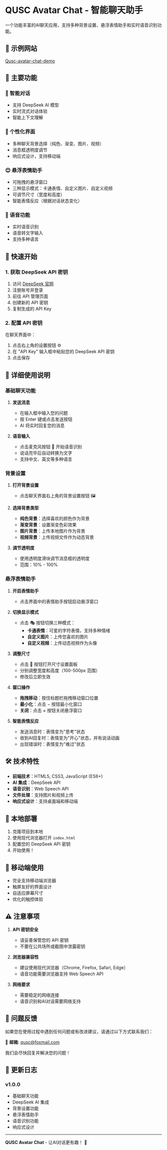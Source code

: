 # QUSC Avatar Chat - 智能聊天助手

一个功能丰富的AI聊天应用，支持多种背景设置、悬浮表情助手和实时语音识别功能。

## 💬 示例网站

[Qusc-avatar-chat-demo](https://qusc-chat-1tawnnmn.edgeone.app/)

## 🌟 主要功能

### 💬 智能对话
- 支持 DeepSeek AI 模型
- 实时流式对话体验
- 智能上下文理解

### 🎨 个性化界面
- 多种聊天背景选择（纯色、渐变、图片、视频）
- 消息框透明度调节
- 响应式设计，支持移动端

### 😊 悬浮表情助手
- 可拖拽的悬浮窗口
- 三种显示模式：卡通表情、自定义图片、自定义视频
- 可调节尺寸（宽度和高度）
- 智能表情反应（根据对话状态变化）

### 🎤 语音功能
- 实时语音识别
- 语音转文字输入
- 支持多种语言

## 🚀 快速开始

### 1. 获取 DeepSeek API 密钥

1. 访问 [DeepSeek 官网](https://platform.deepseek.com/)
2. 注册账号并登录
3. 前往 API 管理页面
4. 创建新的 API 密钥
5. 复制生成的 API Key

### 2. 配置 API 密钥

在聊天界面中：
1. 点击右上角的设置按钮 ⚙️
2. 在 "API Key" 输入框中粘贴您的 DeepSeek API 密钥
3. 点击保存

## 📖 详细使用说明

### 基础聊天功能

1. **发送消息**
   - 在输入框中输入您的问题
   - 按 Enter 键或点击发送按钮
   - AI 将实时回复您的消息

2. **语音输入**
   - 点击麦克风按钮 🎤 开始语音识别
   - 说话完毕后自动转换为文字
   - 支持中文、英文等多种语言

### 背景设置

1. **打开背景设置**
   - 点击聊天界面右上角的背景设置按钮 🖼️

2. **选择背景类型**
   - **纯色背景**：选择喜欢的颜色作为背景
   - **渐变背景**：设置渐变色彩效果
   - **图片背景**：上传本地图片作为背景
   - **视频背景**：上传视频文件作为动态背景

3. **调节透明度**
   - 使用透明度滑块调节消息框的透明度
   - 范围：10% - 100%

### 悬浮表情助手

1. **开启表情助手**
   - 点击界面中的表情助手按钮启动悬浮窗口

2. **切换显示模式**
   - 点击 🎭 按钮切换三种模式：
     - **卡通表情**：可爱的字符表情，支持多种情绪
     - **自定义图片**：上传您喜欢的图片
     - **自定义视频**：上传动态视频作为头像

3. **调整尺寸**
   - 点击 📏 按钮打开尺寸设置面板
   - 分别调整宽度和高度（100-500px 范围）
   - 修改后立即生效

4. **窗口操作**
   - **拖拽移动**：按住标题栏拖拽移动窗口位置
   - **最小化**：点击 − 按钮最小化窗口
   - **关闭**：点击 × 按钮关闭悬浮窗口

5. **智能表情反应**
   - 发送消息时：表情变为"思考"状态
   - 收到AI回复时：表情变为"开心"状态，并有说话动画
   - 出现错误时：表情变为"难过"状态

## 🛠️ 技术特性

- **前端技术**：HTML5, CSS3, JavaScript (ES6+)
- **AI 集成**：DeepSeek API
- **语音识别**：Web Speech API
- **文件处理**：支持图片和视频上传
- **响应式设计**：支持桌面端和移动端

## 🔧 本地部署

1. 克隆项目到本地
2. 使用现代浏览器打开 `index.html`
3. 配置您的 DeepSeek API 密钥
4. 开始使用！

## 📱 移动端使用

- 完全支持移动端浏览器
- 触屏友好的界面设计
- 自适应屏幕尺寸
- 优化的触控体验

## ⚠️ 注意事项

1. **API 密钥安全**
   - 请妥善保管您的 API 密钥
   - 不要在公共场所或截图中泄露密钥

2. **浏览器兼容性**
   - 建议使用现代浏览器（Chrome, Firefox, Safari, Edge）
   - 语音功能需要浏览器支持 Web Speech API

3. **网络要求**
   - 需要稳定的网络连接
   - 语音识别和AI对话需要网络支持

## 🐛 问题反馈

如果您在使用过程中遇到任何问题或有改进建议，请通过以下方式联系我们：

📧 **邮箱**: qusc@foxmail.com

我们会尽快回复并解决您的问题！

## 📄 更新日志

### v1.0.0
- 基础聊天功能
- DeepSeek AI 集成
- 背景设置功能
- 悬浮表情助手
- 语音识别功能
- 响应式设计

---

**QUSC Avatar Chat** - 让AI对话更有趣！ 🚀